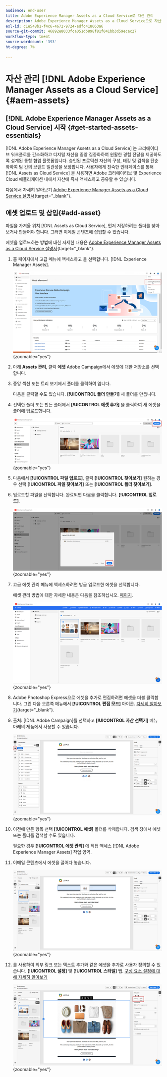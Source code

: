 ```yaml
---
audience: end-user
title: Adobe Experience Manager Assets as a Cloud Service로 자산 관리
description: Adobe Experience Manager Assets as a Cloud Service으로 자산을 관리하는 방법 알아보기
exl-id: c1e548b1-f4c6-4672-9724-edfc418063a6
source-git-commit: 46892e8033fca051db898f81f041bb3d59ecac27
workflow-type: tm+mt
source-wordcount: '393'
ht-degree: 7%

---
```


# 자산 관리 [!DNL Adobe Experience Manager Assets as a Cloud Service]{#aem-assets}

## [!DNL Adobe Experience Manager Assets as a Cloud Service] 시작 {#get-started-assets-essentials}

[!DNL Adobe Experience Manager Assets as a Cloud Service] 는 크리에이티브 워크플로를 간소화하고 디지털 자산을 중앙 집중화하여 원활한 경험 전달을 제공하도록 설계된 통합 협업 플랫폼입니다. 승인된 프로덕션 자산의 구성, 태깅 및 검색을 단순화하여 팀 간의 브랜드 일관성을 보장합니다. 사용자에게 친숙한 인터페이스를 통해 [!DNL Assets as Cloud Service] 을 사용하면 Adobe 크리에이티브 및 Experience Cloud 애플리케이션 내에서 자산에 즉시 액세스하고 공유할 수 있습니다.

다음에서 자세히 알아보기 [Adobe Experience Manager Assets as a Cloud Service 설명서](https://experienceleague.adobe.com/docs/experience-manager-cloud-service/content/assets/home.html){target="_blank"}.

## 에셋 업로드 및 삽입{#add-asset}

파일을 가져올 위치 [!DNL Assets as Cloud Service], 먼저 저장하려는 폴더를 찾아보거나 만들어야 합니다. 그러면 이메일 콘텐츠에 삽입할 수 있습니다.

에셋을 업로드하는 방법에 대한 자세한 내용은 [Adobe Experience Manager Assets as a Cloud Service 설명서](https://experienceleague.adobe.com/docs/experience-manager-cloud-service/content/assets/assets-view/add-delete-assets-view.html){target="_blank"}.

1. 홈 페이지에서 고급 메뉴에 액세스하고 을 선택합니다. [!DNL Experience Manager Assets].

   ![](assets/assets_1.png){zoomable=&quot;yes&quot;}

1. 아래 **Assets 관리**, 클릭 **에셋** Adobe Campaign에서 에셋에 대한 저장소를 선택합니다.

1. 중앙 섹션 또는 트리 보기에서 폴더를 클릭하여 엽니다.

   다음을 클릭할 수도 있습니다. **[!UICONTROL 폴더 만들기]** 새 폴더를 만듭니다.

1. 선택한 폴더 또는 만든 폴더에서 **[!UICONTROL 에셋 추가]** 을 클릭하여 새 에셋을 폴더에 업로드합니다.

   ![](assets/assets_2.png){zoomable=&quot;yes&quot;}

1. 다음에서 **[!UICONTROL 파일 업로드]**, 클릭 **[!UICONTROL 찾아보기]** 원하는 경우 선택 **[!UICONTROL 파일 찾아보기]** 또는 **[!UICONTROL 폴더 찾아보기]**.

1. 업로드할 파일을 선택합니다. 완료되면 다음을 클릭합니다. **[!UICONTROL 업로드]**.

   ![](assets/assets_3.png){zoomable=&quot;yes&quot;}

1. 고급 에셋 관리 메뉴에 액세스하려면 방금 업로드한 에셋을 선택합니다.

   에셋 관리 방법에 대한 자세한 내용은 다음을 참조하십시오. [페이지](https://experienceleague.adobe.com/docs/experience-manager-cloud-service/content/assets/assets-view/manage-organize-assets-view.html).

   ![](assets/assets_4.png){zoomable=&quot;yes&quot;}

1. Adobe Photoshop Express으로 에셋을 추가로 편집하려면 에셋을 더블 클릭합니다. 그런 다음 오른쪽 메뉴에서 **[!UICONTROL 편집 모드]** 아이콘. [자세히 알아보기](https://experienceleague.adobe.com/docs/experience-manager-cloud-service/content/assets/assets-view/edit-images-assets-view.html#edit-using-express){target="_blank"}.

1. 출처: [!DNL Adobe Campaign]를 선택하고 **[!UICONTROL 자산 선택기]** 메뉴 아래의 제품에서 사용할 수 있습니다.

   ![](assets/assets_6.png){zoomable=&quot;yes&quot;}

1. 이전에 만든 항목 선택 **[!UICONTROL 에셋]** 폴더를 삭제합니다. 검색 창에서 에셋 또는 폴더를 검색할 수도 있습니다.

   필요한 경우  **[!UICONTROL 에셋 관리]** 에 직접 액세스 [!DNL Adobe Experience Manager Assets] 작업 영역.

1. 이메일 콘텐츠에서 에셋을 끌어다 놓습니다.

   ![](assets/assets_5.png){zoomable=&quot;yes&quot;}

1. 를 사용하여 외부 링크 또는 텍스트 추가와 같은 에셋을 추가로 사용자 정의할 수 있습니다. **[!UICONTROL 설정]** 및 **[!UICONTROL 스타일]** 탭. [구성 요소 설정에 대해 자세히 알아보기](../email/content-components.md)

   ![](assets/assets_7.png){zoomable=&quot;yes&quot;}
